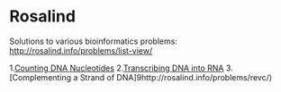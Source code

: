 # Rosalind
Solutions to various bioinformatics problems: http://rosalind.info/problems/list-view/

1.[Counting DNA Nucleotides](http://rosalind.info/problems/dna/)
2.[Transcribing DNA into RNA](http://rosalind.info/problems/rna/)
3.[Complementing a Strand of DNA]9http://rosalind.info/problems/revc/)
